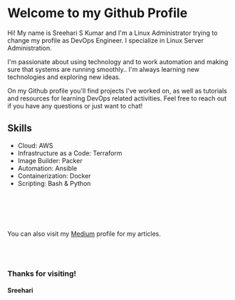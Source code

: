 # Welcome to my Github Profile

Hi! 
My name is Sreehari S Kumar and I'm a Linux Administrator trying to change my profile as DevOps Engineer. I specialize in Linux Server Administration.

I'm passionate about using technology and to work automation and making sure that systems are running smoothly.. I'm always learning new technologies and exploring new ideas.

On my Github profile you'll find projects I've worked on, as well as tutorials and resources for learning DevOps related activities. 
Feel free to reach out if you have any questions or just want to chat!


## Skills
- Cloud: AWS
- Infrastructure as a Code: Terraform
- Image Builder: Packer
- Automation: Ansible
- Containerization: Docker
- Scripting: Bash & Python



<br />
<br />

<br />
<br />

You can also visit my [Medium](https://medium.com/@ssksreehari) profile for my articles.

<br />
<br />

### Thanks for visiting!

#### Sreehari
